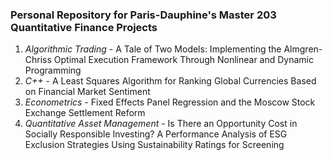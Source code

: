### Personal Repository for Paris-Dauphine's Master 203 Quantitative Finance Projects

1. *Algorithmic Trading* - A Tale of Two Models: Implementing the Almgren-Chriss Optimal Execution Framework Through Nonlinear and Dynamic Programming
2. *C++* - A Least Squares Algorithm for Ranking Global Currencies Based on Financial Market Sentiment
3. *Econometrics* - Fixed Effects Panel Regression and the Moscow Stock Exchange Settlement Reform
4. *Quantitative Asset Management* - Is There an Opportunity Cost in Socially Responsible Investing? A Performance Analysis of ESG Exclusion Strategies Using Sustainability Ratings for Screening